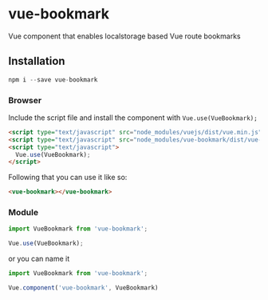 # vue-bookmark

Vue component that enables localstorage based Vue route bookmarks

## Installation

```js
npm i --save vue-bookmark
```

### Browser

Include the script file and install the component with `Vue.use(VueBookmark);`

```html
<script type="text/javascript" src="node_modules/vuejs/dist/vue.min.js"></script>
<script type="text/javascript" src="node_modules/vue-bookmark/dist/vue-bookmark.min.js"></script>
<script type="text/javascript">
  Vue.use(VueBookmark);
</script>
```

Following that you can use it like so:

```html
<vue-bookmark></vue-bookmark>
```

### Module

```js
import VueBookmark from 'vue-bookmark';

Vue.use(VueBookmark);
```

or you can name it

```js
import VueBookmark from 'vue-bookmark';

Vue.component('vue-bookmark', VueBookmark)
```